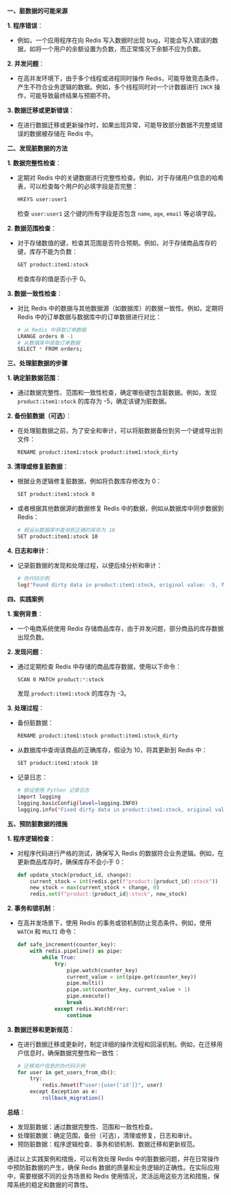 **一、脏数据的可能来源**

**1. 程序错误**：
- 例如，一个应用程序在向 Redis 写入数据时出现 bug，可能会写入错误的数据，如将一个用户的余额设置为负数，而正常情况下余额不应为负数。

**2. 并发问题**：
- 在高并发环境下，由于多个线程或进程同时操作 Redis，可能导致竞态条件，产生不符合业务逻辑的数据。例如，多个线程同时对一个计数器进行 `INCR` 操作，可能导致最终结果与预期不符。

**3. 数据迁移或更新错误**：
- 在进行数据迁移或更新操作时，如果出现异常，可能导致部分数据不完整或错误的数据被存储在 Redis 中。


**二、发现脏数据的方法**

**1. 数据完整性检查**：
- 定期对 Redis 中的关键数据进行完整性检查。例如，对于存储用户信息的哈希表，可以检查每个用户的必填字段是否完整：
    ```bash
    HKEYS user:user1
    ```
    检查 `user:user1` 这个键的所有字段是否包含 `name`, `age`, `email` 等必填字段。


**2. 数据范围检查**：
- 对于存储数值的键，检查其范围是否符合预期。例如，对于存储商品库存的键，库存不能为负数：
    ```bash
    GET product:item1:stock
    ```
    检查库存的值是否小于 0。


**3. 数据一致性检查**：
- 对比 Redis 中的数据与其他数据源（如数据库）的数据一致性。例如，定期将 Redis 中的订单数据与数据库中的订单数据进行对比：
    ```bash
    # 从 Redis 中获取订单数据
    LRANGE orders 0 -1
    # 从数据库中获取订单数据
    SELECT * FROM orders;
    ```


**三、处理脏数据的步骤**

**1. 确定脏数据范围**：
- 通过数据完整性、范围和一致性检查，确定哪些键包含脏数据。例如，发现 `product:item1:stock` 的库存为 -5，确定该键为脏数据。


**2. 备份脏数据（可选）**：
- 在处理脏数据之前，为了安全和审计，可以将脏数据备份到另一个键或导出到文件：
    ```bash
    RENAME product:item1:stock product:item1:stock_dirty
    ```


**3. 清理或修复脏数据**：
- 根据业务逻辑修复脏数据，例如将负数库存修改为 0：
    ```bash
    SET product:item1:stock 0
    ```
- 或者根据其他数据源的数据修复 Redis 中的数据，例如从数据库中同步数据到 Redis：
    ```bash
    # 假设从数据库中查询到正确的库存为 10
    SET product:item1:stock 10
    ```


**4. 日志和审计**：
- 记录脏数据的发现和处理过程，以便后续分析和审计：
    ```bash
    # 伪代码示例
    log("Found dirty data in product:item1:stock, original value: -5, fixed value: 0")
    ```


**四、实践案例**

**1. 案例背景**：
- 一个电商系统使用 Redis 存储商品库存，由于并发问题，部分商品的库存数据出现负数。


**2. 发现问题**：
- 通过定期检查 Redis 中存储的商品库存数据，使用以下命令：
    ```bash
    SCAN 0 MATCH product:*:stock
    ```
    发现 `product:item1:stock` 的库存为 -3。


**3. 处理过程**：
- 备份脏数据：
    ```bash
    RENAME product:item1:stock product:item1:stock_dirty
    ```
- 从数据库中查询该商品的正确库存，假设为 10，将其更新到 Redis 中：
    ```bash
    SET product:item1:stock 10
    ```
- 记录日志：
    ```bash
    # 假设使用 Python 记录日志
    import logging
    logging.basicConfig(level=logging.INFO)
    logging.info("Fixed dirty data in product:item1:stock, original value: -3, fixed value: 10")
    ```


**五、预防脏数据的措施**

**1. 程序逻辑检查**：
- 对程序代码进行严格的测试，确保写入 Redis 的数据符合业务逻辑。例如，在更新商品库存时，确保库存不会小于 0：
    ```python
    def update_stock(product_id, change):
        current_stock = int(redis.get(f"product:{product_id}:stock"))
        new_stock = max(current_stock + change, 0)
        redis.set(f"product:{product_id}:stock", new_stock)
    ```


**2. 事务和锁机制**：
- 在高并发场景下，使用 Redis 的事务或锁机制防止竞态条件。例如，使用 `WATCH` 和 `MULTI` 命令：
    ```python
    def safe_increment(counter_key):
        with redis.pipeline() as pipe:
            while True:
                try:
                    pipe.watch(counter_key)
                    current_value = int(pipe.get(counter_key))
                    pipe.multi()
                    pipe.set(counter_key, current_value + 1)
                    pipe.execute()
                    break
                except redis.WatchError:
                    continue
    ```


**3. 数据迁移和更新规范**：
- 在进行数据迁移或更新时，制定详细的操作流程和回滚机制。例如，在迁移用户信息时，确保数据完整性和一致性：
    ```bash
    # 迁移用户信息的伪代码示例
    for user in get_users_from_db():
        try:
            redis.hmset(f"user:{user['id']}", user)
        except Exception as e:
            rollback_migration()
    ```


**总结**：
- 发现脏数据：通过数据完整性、范围和一致性检查。
- 处理脏数据：确定范围，备份（可选），清理或修复，日志和审计。
- 预防脏数据：程序逻辑检查、事务和锁机制、数据迁移和更新规范。


通过以上实践案例和措施，可以有效处理 Redis 中的脏数据问题，并在日常操作中预防脏数据的产生，确保 Redis 数据的质量和业务逻辑的正确性。在实际应用中，需要根据不同的业务场景和 Redis 使用情况，灵活运用这些方法和措施，保障系统的稳定和数据的可靠性。
